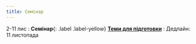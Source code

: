 ```yaml
---
title: Семінар
---
```


2-11 лис
: **Семінар**{: .label .label-yellow} [**Теми для підготовки**](https://ykochura.github.io/rl-kpi/seminar/topics.pdf)
  : Дедлайн: 11 листопада


